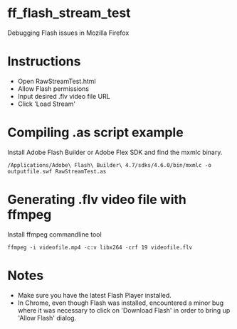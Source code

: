 # ff_flash_stream_test
Debugging Flash issues in Mozilla Firefox

# Instructions
 * Open RawStreamTest.html
 * Allow Flash permissions
 * Input desired .flv video file URL
 * Click 'Load Stream'

# Compiling .as script example
Install Adobe Flash Builder or Adobe Flex SDK and find the mxmlc binary.
```
/Applications/Adobe\ Flash\ Builder\ 4.7/sdks/4.6.0/bin/mxmlc -o outputfile.swf RawStreamTest.as
```

# Generating .flv video file with ffmpeg
Install ffmpeg commandline tool
```
ffmpeg -i videofile.mp4 -c:v libx264 -crf 19 videofile.flv
```

# Notes
* Make sure you have the latest Flash Player installed.
* In Chrome, even though Flash was installed, encountered a minor bug where it was necessary to click on 'Download Flash' in order to bring up 'Allow Flash' dialog.
